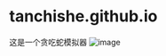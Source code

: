 # tanchishe.github.io
这是一个贪吃蛇模拟器
![image](https://user-images.githubusercontent.com/84964249/222879566-c03a54cd-f4e4-4bdb-877f-5803b0ed1878.png)
